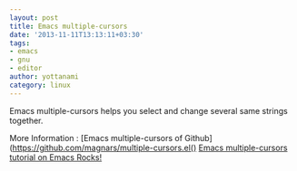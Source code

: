 ```yaml
---
layout: post
title: Emacs multiple-cursors
date: '2013-11-11T13:13:11+03:30'
tags:
- emacs
- gnu
- editor
author: yottanami
category: linux
---
```

Emacs multiple-cursors helps you select and change several same strings together.

More Information :
[Emacs multiple-cursors of Github](https://github.com/magnars/multiple-cursors.el()
[Emacs multiple-cursors tutorial on Emacs Rocks!](http://emacsrocks.com/e13.html)
